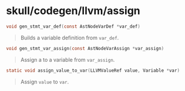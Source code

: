 # skull/codegen/llvm/assign

```c
void gen_stmt_var_def(const AstNodeVarDef *var_def)
```

> Builds a variable definition from `var_def`.

```c
void gen_stmt_var_assign(const AstNodeVarAssign *var_assign)
```

> Assign a to a variable from `var_assign`.

```c
static void assign_value_to_var(LLVMValueRef value, Variable *var)
```

> Assign `value` to `var`.

